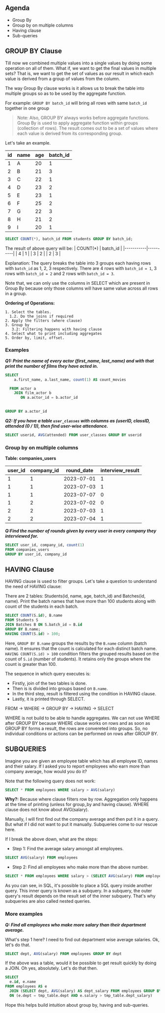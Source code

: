 ## Agenda

 - Group By
 - Group by on multiple columns
 - Having clause
 - Sub-queries 

## GROUP BY Clause

Till now we combined multiple values into a single values by doing some operation on all of them. What if, we want to get the final values in multiple sets? That is, we want to get the set of values as our result in which each value is derived from a group of values from the column. 

The way Group By clause works is it allows us to break the table into multiple groups so as to be used by the aggregate function. 

For example: `GROUP BY batch_id` will bring all rows with same `batch_id` together in one group

> Note: Also, GROUP BY always works before aggregate functions. Group By is used to apply aggregate function within groups (collection of rows). The result comes out to be a set of values where each value is derived from its corresponding group.

Let's take an example.


| id | name | age | batch_id |
|----|------|-----|----------|
| 1  | A    | 20  | 1        |
| 2  | B    | 21  | 3        |
| 3  | C    | 22  | 1        |
| 4  | D    | 23  | 2        |
| 5  | E    | 23  | 1        |
| 6  | F    | 25  | 2        |
| 7  | G    | 22  | 3        |
| 8  | H    | 21  | 2        |
| 9  | I    | 20  | 1        |

```sql
SELECT COUNT(*), batch_id FROM students GROUP BY batch_id;
```

The result of above query will be:
| COUNT(\*) | batch_id |
|-----------|----------|
| 4         | 1        |
| 3         | 2        |
| 2         | 3        |

Explanation: The query breaks the table into 3 groups each having rows with `batch_id` as 1, 2, 3 respectively. There are 4 rows with `batch_id = 1`, 3 rows with `batch_id = 2` and 2 rows with `batch_id = 3`.

Note that, we can only use the columns in SELECT which are present in Group By because only those columns will have same value across all rows in a group.

**Ordering of Operations:**

```
1. Select the tables. 
  1.2. Do the joins if required
2. Apply the filters (where clause) 
3. Group by 
   3.2: Filtering happens with having clause 
4. Select what to print including aggregates
5. Order by, limit, offset. 
```

### Examples

***Q1: Print the name of every actor (first_name, last_name) and with that print the number of films they have acted in.***

```sql
SELECT
    a.first_name, a.last_name, count(1) AS count_movies

  FROM actor a
    JOIN film_actor b
       ON a.actor_id = b.actor_id
  
       
GROUP BY a.actor_id
```

***Q2: If you have a table `user_classes` with columns as (userID, classID, attended (0 / 1)), then find user-wise attendance.***

```sql
SELECT userid, AVG(attended) FROM user_classes GROUP BY userid
```

### Group by on multiple columns

**Table: companies_users**

| user_id | company_id | round_date | interview_result |
| --- | --- | --- | --- |
| 1 | 1 | 2023-07-01 | 1 |
| 1 | 1 | 2023-07-03 | 1 |
| 1 | 1 | 2023-07-07 | 0 |
| 1 | 2 | 2023-07-02 | 0 |
| 2 | 2 | 2023-07-03 | 1 |
| 2 | 2 | 2023-07-04 | 1 |

***Q:Find the number of rounds given by every user in every company they interviewed for.***

```sql
SELECT user_id, company_id, count(1)
FROM companies_users 
GROUP BY user_id, company_id
```

## HAVING Clause

HAVING clause is used to filter groups. Let's take a question to understand the need of HAVING clause:

There are 2 tables: Students(id, name, age, batch_id) and Batches(id, name). Print the batch names that have more than 100 students along with count of the students in each batch.

```sql
SELECT COUNT(S.id), B.name
FROM Students S
JOIN Batches B ON S.batch_id = B.id
GROUP BY B.name;
HAVING COUNT(S.id) > 100;
```

Here, `GROUP BY B.name` groups the results by the `B.name` column (batch name). It ensures that the count is calculated for each distinct batch name. 
`HAVING COUNT(S.id) > 100` condition filters the grouped results based on the count of `S.id` (number of students). It retains only the groups where the count is greater than 100.

The sequence in which query executes is: 
- Firstly, join of the two tables is done. 
- Then is is divided into groups based on `B.name`. 
- In the third step, result is filtered using the condition in HAVING clause. 
- Lastly, it is printed through SELECT.

FROM -> WHERE -> GROUP BY -> HAVING -> SELECT 

WHERE is not build to be able to handle aggregates. We can not use WHERE after GROUP BY because WHERE clause works on rows and as soon as GROUP BY forms a result, the rows are convereted into groups. So, no individual conditions or actions can be performed on rows after GROUP BY. 

## SUBQUERIES

Imagine you are given an employee table which has all employee ID, names and their salary.
If I asked you to report employees who earn more than company average, how would you do it? 

Note that the following query does not work:

```sql
SELECT * FROM employees WHERE salary > AVG(salary)
```

**Why?:** Because where clause filters row by row. Aggregation only happens at the time of printing (unless for group_by and having clause). WHERE clause does not know about AVG(salary). 

Manually, I will first find out the company average and then put it in a query. But what if I did not want to put it manually. Subqueries come to our rescue here. 

If I break the above down, what are the steps:

 - Step 1: Find the average salary amongst all employees. 

```sql
SELECT AVG(salary) FROM employees
```

 - Step 2: Find all employees who make more than the above number. 

```sql
SELECT * FROM employees WHERE salary > (SELECT AVG(salary) FROM employees)
```

As you can see, in SQL, it's possible to place a SQL query inside another query. This inner query is known as a subquery.
In a subquery, the outer query's result depends on the result set of the inner subquery. That's why subqueries are also called nested queries.

### More examples

***Q: Find all employees who make more salary than their department average.***

What's step 1 here? I need to find out department wise average salaries. 
Ok, let's do that. 

```sql
SELECT dept, AVG(salary) FROM employees GROUP BY dept
```

If the above was a table, would it be possible to get result quickly by doing a JOIN. Oh yes, absolutely. Let's do that then. 

```sql
SELECT
  e.id, e.name
FROM employees AS e
  JOIN (SELECT dept, AVG(salary) AS dept_salary FROM employees GROUP BY dept) AS tmp_table
  ON (e.dept = tmp_table.dept AND e.salary > tmp_table.dept_salary)
```

Hope this helps build intuition about group by, having and sub-queries. 
